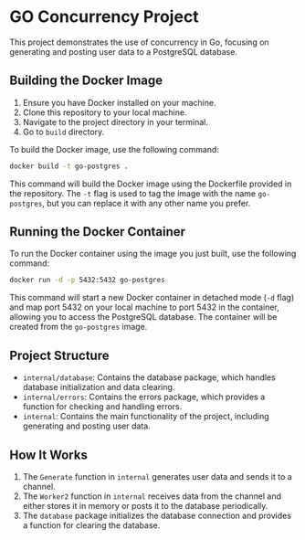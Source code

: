 # GO Concurrency Project

This project demonstrates the use of concurrency in Go, focusing on generating and posting user data to a PostgreSQL database.

## Building the Docker Image

1. Ensure you have Docker installed on your machine.
2. Clone this repository to your local machine.
3. Navigate to the project directory in your terminal.
4. Go to `build` directory.

To build the Docker image, use the following command:

```bash
docker build -t go-postgres .
```

This command will build the Docker image using the Dockerfile provided in the repository. The `-t` flag is used to tag the image with the name `go-postgres`, but you can replace it with any other name you prefer.

## Running the Docker Container

To run the Docker container using the image you just built, use the following command:

```bash
docker run -d -p 5432:5432 go-postgres
```

This command will start a new Docker container in detached mode (`-d` flag) and map port 5432 on your local machine to port 5432 in the container, allowing you to access the PostgreSQL database. The container will be created from the `go-postgres` image.

## Project Structure

- `internal/database`: Contains the database package, which handles database initialization and data clearing.
- `internal/errors`: Contains the errors package, which provides a function for checking and handling errors.
- `internal`: Contains the main functionality of the project, including generating and posting user data.

## How It Works

1. The `Generate` function in `internal` generates user data and sends it to a channel.
2. The `Worker2` function in `internal` receives data from the channel and either stores it in memory or posts it to the database periodically.
3. The `database` package initializes the database connection and provides a function for clearing the database.
